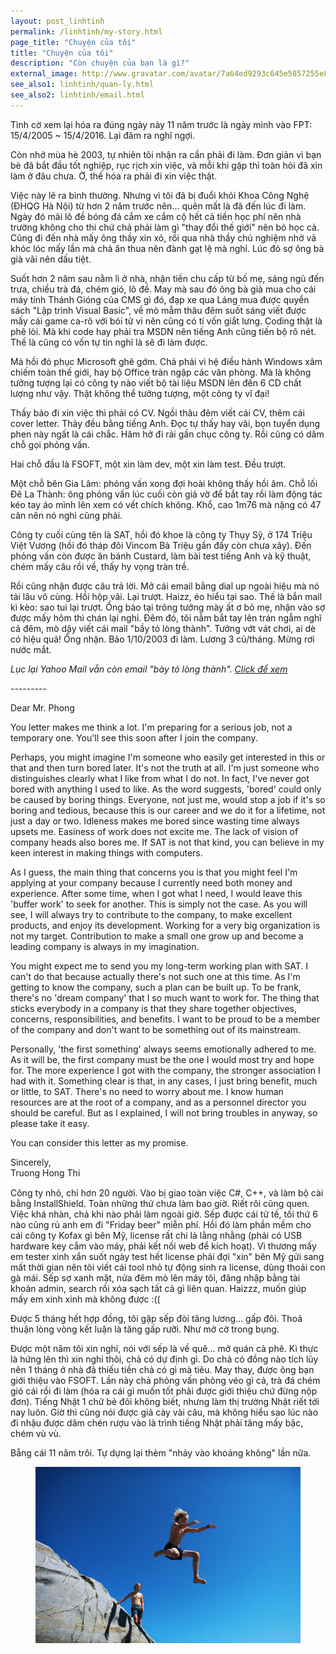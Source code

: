 ```yaml
---
layout: post_linhtinh
permalink: /linhtinh/my-story.html
page_title: "Chuyện của tôi"
title: "Chuyện của tôi"
description: "Còn chuyện của bạn là gì?"
external_image: http://www.gravatar.com/avatar/7a64ed9293c645e5857255e8f2320a8d?s=292&abc=xyz
see_also1: linhtinh/quan-ly.html
see_also2: linhtinh/email.html
---
```

Tình cờ xem lại hóa ra đúng ngày này 11 năm trước là ngày mình vào FPT: 15/4/2005 ~ 15/4/2016. Lại đâm ra nghĩ ngợi.

Còn nhớ mùa hè 2003, tự nhiên tôi nhận ra cần phải đi làm. Đơn giản vì bạn bè đã bắt đầu tốt nghiệp, rục rịch xin việc, và mỗi khi gặp thì toàn hỏi đã xin làm ở đâu chưa. Ờ, thế hóa ra phải đi xin việc thật.

Việc này lẽ ra bình thường. Nhưng vì tôi đã bị đuổi khỏi Khoa Công Nghệ (ĐHQG Hà Nội) từ hơn 2 năm trước nên... quên mất là đã đến lúc đi làm. Ngày đó mãi lô đề bóng đá cắm xe cắm cộ hết cả tiền học phí nên nhà trường không cho thi chứ chả phải làm gì "thay đổi thế giới" nên bỏ học cả. Cũng đi đến nhà mấy ông thầy xin xỏ, rồi qua nhà thầy chủ nghiệm nhờ vả khóc lóc mấy lần mà chả ăn thua nên đành gạt lệ mà nghỉ. Lúc đó sợ ông bà già vãi nên dấu tiệt.

Suốt hơn 2 năm sau nằm lì ở nhà, nhận tiền chu cấp từ bố mẹ, sáng ngủ đến trưa, chiều trà đá, chém gió, lô đề. May mà sau đó ông bà già mua cho cái máy tính Thánh Gióng của CMS gì đó, đạp xe qua Láng mua được quyển sách "Lập trình Visual Basic", về mò mẫm thâu đêm suốt sáng viết được mấy cái game ca-rô với bói tử vi nên cũng có tí vốn giắt lưng. Coding thật là phê lòi. Mà khi code hay phải tra MSDN nên tiếng Anh cũng tiến bộ rõ nét. Thế là cũng có vốn tự tin nghĩ là sẽ đi làm được.

Mà hồi đó phục Microsoft ghê gớm. Chả phải vì hệ điều hành Windows xâm chiếm toàn thế giới, hay bộ Office tràn ngập các văn phòng. Mà là không tưởng tượng lại có công ty nào viết bộ tài liệu MSDN lên đến 6 CD chất lượng như vậy. Thật không thể tưởng tượng, một công ty vĩ đại!

Thấy bảo đi xin việc thì phải có CV. Ngồi thâu đêm viết cái CV, thêm cái cover letter. Thảy đều bằng tiếng Anh. Đọc tự thấy hay vãi, bọn tuyển dụng phen này ngất là cái chắc. Hăm hở đi rải gần chục công ty. Rồi cũng có dăm chỗ gọi phỏng vấn.

Hai chỗ đầu là FSOFT, một xin làm dev, một xin làm test. Đều trượt.

Một chỗ bên Gia Lâm: phỏng vấn xong đợi hoài không thấy hồi âm. Chỗ lối Đê La Thành: ông phỏng vấn lúc cuối còn giả vờ để bắt tay rồi làm động tác kéo tay áo mình lên xem có vết chích không. Khổ, cao 1m76 mà nặng có 47 cân nên nó nghi cũng phải.

Công ty cuối cùng tên là SAT, hồi đó khoe là công ty Thụy Sỹ, ở 174 Triệu Việt Vương (hồi đó tháp đôi Vincom Bà Triệu gần đấy còn chưa xây). Đến phỏng vấn còn được ăn bánh Custard, làm bài test tiếng Anh và kỹ thuật, chém mấy câu rồi về, thấy hy vọng tràn trề.

Rồi cũng nhận được câu trả lời. Mở cái email bằng dial up ngoài hiệu mà nó tải lâu vô cùng. Hồi hộp vãi. Lại trượt. Haizz, éo hiểu tại sao. Thế là bắn mail kì kèo: sao tui lại trượt. Ổng bảo tại trông tướng mày ất ơ bỏ mẹ, nhận vào sợ được mấy hôm thì chán lại nghỉ. Đêm đó, tôi nằm bắt tay lên trán ngẫm nghĩ cả đêm, mò dậy viết cái mail "bầy tỏ lòng thành". Tưởng vớt vát chơi, ai dè có hiệu quả! Ổng nhận. Bảo 1/10/2003 đi làm. Lương 3 củ/tháng. Mừng rơi nước mắt.

<div class="note-light-blue" style="margin-bottom:15px">

<div><i>Lục lại Yahoo Mail vẫn còn email "bày tỏ lòng thành". <a href="#" onclick="$('#email_sat').slideDown();$(this).hide();return false">Click để xem <i class="icon  icon-chevron-down"></i></a></i></div>

<div id="email_sat" class="hide">
<p>---------</p>
<p>Dear Mr. Phong</p>

<p>You letter makes me think a lot. I'm preparing for a serious job, not a temporary one. You'll see this soon after I join the company.</p>

<p>Perhaps, you might imagine I'm someone who easily get interested in this or that and then turn bored later. It's not the truth at all. I'm just someone who distinguishes clearly what I like from what I do not. In fact, I've never got bored with anything I used to like. As the word suggests, 'bored' could only be caused by boring things. Everyone, not just me, would stop a job if it's so boring and tedious, because this is our career and we do it for a lifetime, not just a day or two. Idleness makes me bored since wasting time always upsets me. Easiness of work does not excite me. The lack of vision of company heads also bores me. If SAT is not that kind, you can believe in my keen interest in making things with computers.</p>

<p>As I guess, the main thing that concerns you is that you might feel I'm applying at your company because I currently need both money and experience. After some time, when I got what I need, I would leave this 'buffer work' to seek for another. This is simply not the case. As you will see, I will always try to contribute to the company, to make excellent products, and enjoy its development. Working for a very big organization is not my target. Contribution to make a small one grow up and become a leading company is always in my imagination.</p>

<p>You might expect me to send you my long-term working plan with SAT. I can't do that because actually there's not such one at this time. As I'm getting to know the company, such a plan can be built up. To be frank, there's no 'dream company' that I so much want to work for. The thing that sticks everybody in a company is that they share together objectives, concerns, responsibilities, and benefits. I want to be proud to be a member of the company and don't want to be something out of its mainstream.</p>

<p>Personally, 'the first something' always seems emotionally adhered to me. As it will be, the first company must be the one I would most try and hope for. The more experience I got with the company, the stronger association I had with it. Something clear is that, in any cases, I just bring benefit, much or little, to SAT. There's no need to worry about me. I know human resources are at the root of a company, and as a personnel director you should be careful. But as I explained, I will not bring troubles in anyway, so please take it easy.</p>

<p>You can consider this letter as my promise.</p>

<p>Sincerely,<br/> 
Truong Hong Thi</p>
</div>
</div>

Công ty nhỏ, chỉ hơn 20 người. Vào bị giao toàn việc C#, C++, và làm bộ cài bằng InstallShield. Toàn những thứ chưa làm bao giờ. Riết rôi cũng quen. Việc khá nhàn, chả khi nào phải làm ngoài giờ. Sếp được cái tử tế, tối thứ 6 nào cũng rủ anh em đi "Friday beer" miễn phí. Hồi đó làm phần mềm cho cái công ty Kofax gì bên Mỹ, license rất chi là lằng nhằng (phải có USB hardware key cắm vào máy, phải kết nối web để kích hoạt). Vì thương mấy em tester xinh xắn suốt ngày test hết license phải đợi "xin" bên Mỹ gửi sang mất thời gian nên tôi viết cái tool nhỏ tự động sinh ra license, dùng thoải con gà mái. Sếp sợ xanh mặt, nửa đêm mò lên máy tôi, đăng nhập bằng tài khoản admin, search rồi xóa sạch tất cả gì liên quan. Haizzz, muốn giúp mấy em xinh xinh mà không được :((

Được 5 tháng hết hợp đồng, tôi gặp sếp đòi tăng lương... gấp đôi. Thoả thuận lòng vòng kết luận là tăng gấp rưỡi. Như mở cờ trong bụng.

Được một năm tôi xin nghỉ, nói với sếp là về quê... mở quán cà phê. Kì thực là hứng lên thì xin nghỉ thôi, chả có dự định gì. Do chả có đồng nào tích lũy nên 1 tháng ở nhà đã thiếu tiền chả có gì mà tiêu. May thay, được ông bạn giới thiệu vào FSOFT. Lần này chả phỏng vấn phỏng véo gì cả, trà đá chém gió cái rồi đi làm (hóa ra cái gì muốn tốt phải được giới thiệu chứ đừng nộp đơn). Tiếng Nhật 1 chữ bẻ đôi không biết, nhưng làm thị trường Nhật riết tới nay luôn. Giờ thì cũng nói được giả cày vài câu, mà không hiểu sao lúc nào đi nhậu được dăm chén rượu vào là trình tiếng Nhật phải tăng mấy bậc, chém vù vù.

Bẵng cái 11 năm trôi. Tự dựng lại thèm "nhảy vào khoảng không" lần nữa.

<figure>
  <div class="img-container" data-origin="Nanaki on Flickr">
  <img src="/media/jump_600.jpg" alt="Nhảy vào khoảng không"></img>
  </div>
</figure>